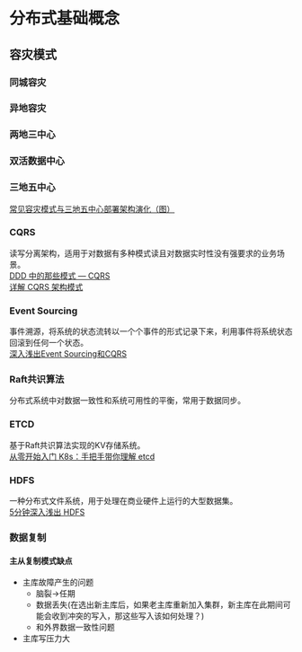 # 分布式基础概念

## 容灾模式
### 同城容灾
### 异地容灾
### 两地三中心
### 双活数据中心
### 三地五中心
[常见容灾模式与三地五中心部署架构演化（图）](https://www.modb.pro/db/423038)

### CQRS
读写分离架构，适用于对数据有多种模式读且对数据实时性没有强要求的业务场景。    
[DDD 中的那些模式 — CQRS](https://zhuanlan.zhihu.com/p/115685384)   
[详解 CQRS 架构模式](https://www.infoq.cn/article/wdlpjosudoga34jutys9)

### Event Sourcing
事件溯源，将系统的状态流转以一个个事件的形式记录下来，利用事件将系统状态回滚到任何一个状态。   
[深入浅出Event Sourcing和CQRS](http://www.imooc.com/article/40858)

### Raft共识算法
分布式系统中对数据一致性和系统可用性的平衡，常用于数据同步。

### ETCD
基于Raft共识算法实现的KV存储系统。   
[从零开始入门 K8s：手把手带你理解 etcd](https://www.infoq.cn/article/zqzelyy57xgvb6ecxcfb)

### HDFS 
一种分布式文件系统，用于处理在商业硬件上运行的大型数据集。   
[5分钟深入浅出 HDFS](https://zhuanlan.zhihu.com/p/20267586)

### 数据复制
#### 主从复制模式缺点
* 主库故障产生的问题
  * 脑裂->任期
  * 数据丢失(在选出新主库后，如果老主库重新加入集群，新主库在此期间可能会收到冲突的写入，那这些写入该如何处理？)
  * 和外界数据一致性问题
* 主库写压力大